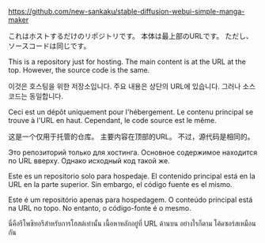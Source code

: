https://github.com/new-sankaku/stable-diffusion-webui-simple-manga-maker

これはホストするだけのリポジトリです。
本体は最上部のURLです。
ただし、ソースコードは同じです。

This is a repository just for hosting.
The main content is at the URL at the top.
However, the source code is the same.

이것은 호스팅을 위한 저장소입니다.
주요 내용은 상단의 URL에 있습니다.
그러나 소스 코드는 동일합니다.

Ceci est un dépôt uniquement pour l'hébergement.
Le contenu principal se trouve à l'URL en haut.
Cependant, le code source est le même.

这是一个仅用于托管的仓库。
主要内容在顶部的URL。
不过，源代码是相同的。

Это репозиторий только для хостинга.
Основное содержимое находится по URL вверху.
Однако исходный код такой же.

Este es un repositorio solo para hospedaje.
El contenido principal está en la URL en la parte superior.
Sin embargo, el código fuente es el mismo.

Este é um repositório apenas para hospedagem.
O conteúdo principal está na URL no topo.
No entanto, o código-fonte é o mesmo.

นี่คือรีโพซิทอรีสำหรับการโฮสต์เท่านั้น
เนื้อหาหลักอยู่ที่ URL ด้านบน
อย่างไรก็ตาม โค้ดซอร์สเหมือนกัน
